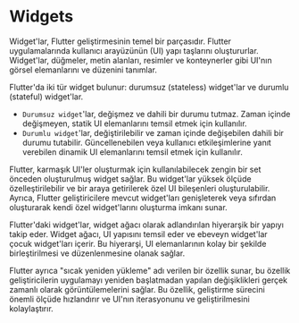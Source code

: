 # Widgets

Widget'lar, Flutter geliştirmesinin temel bir parçasıdır. Flutter uygulamalarında kullanıcı arayüzünün (UI) yapı taşlarını oluştururlar. Widget'lar, düğmeler, metin alanları, resimler ve konteynerler gibi UI'nın görsel elemanlarını ve düzenini tanımlar.

Flutter'da iki tür widget bulunur: durumsuz (stateless) widget'lar ve durumlu (stateful) widget'lar.
* ` Durumsuz widget `'lar, değişmez ve dahili bir durumu tutmaz. Zaman içinde değişmeyen, statik UI elemanlarını temsil etmek için kullanılır.
* ` Durumlu widget `'lar, değiştirilebilir ve zaman içinde değişebilen dahili bir durumu tutabilir. Güncellenebilen veya kullanıcı etkileşimlerine yanıt verebilen dinamik UI elemanlarını temsil etmek için kullanılır.

Flutter, karmaşık UI'ler oluşturmak için kullanılabilecek zengin bir set önceden oluşturulmuş widget sağlar. Bu widget'lar yüksek ölçüde özelleştirilebilir ve bir araya getirilerek özel UI bileşenleri oluşturulabilir. Ayrıca, Flutter geliştiricilere mevcut widget'ları genişleterek veya sıfırdan oluşturarak kendi özel widget'larını oluşturma imkanı sunar.

Flutter'daki widget'lar, widget ağacı olarak adlandırılan hiyerarşik bir yapıyı takip eder. Widget ağacı, UI yapısını temsil eder ve ebeveyn widget'lar çocuk widget'ları içerir. Bu hiyerarşi, UI elemanlarının kolay bir şekilde birleştirilmesi ve düzenlenmesine olanak sağlar.

Flutter ayrıca "sıcak yeniden yükleme" adı verilen bir özellik sunar, bu özellik geliştiricilerin uygulamayı yeniden başlatmadan yapılan değişiklikleri gerçek zamanlı olarak görüntülemelerini sağlar. Bu özellik, geliştirme sürecini önemli ölçüde hızlandırır ve UI'nın iterasyonunu ve geliştirilmesini kolaylaştırır.


